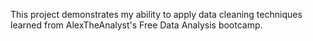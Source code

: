 This project demonstrates my ability to apply data cleaning techniques learned from AlexTheAnalyst's Free Data Analysis bootcamp. 
